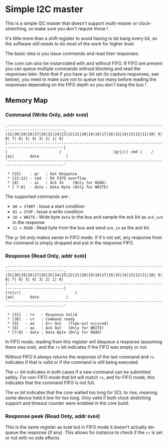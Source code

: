 Simple I2C master
=================

This is a simple I2C master that doesn't support multi-master or
clock-stretching, so make sure you don't require those !

It's little more than a shift register to avoid having to bit bang
every bit, so the software still needs to do most of the work for
higher level.

The basic idea is you issue commands and read their responses.

The core can also be instanciated with and without FIFO. If FIFO
are present you can queue multiple commands without blocking and
read the responses later. Note that if you have `gr` bit set (to
capture responses, see below), you need to make _sure_ not to
queue too many before reading the responses depending on the FIFO
depth so you don't hang the bus !


Memory Map
----------

### Command (Write Only, addr `0x00`)

```text
,-----------------------------------------------------------------------------------------------,
|31|30|29|28|27|26|25|24|23|22|21|20|19|18|17|16|15|14|13|12|11|10| 9| 8| 7| 6| 5| 4| 3| 2| 1| 0|
|-----------------------------------------------------------------------------------------------|
|                       /                       |gr|//| cmd |    /   |ai|       data            |
'-----------------------------------------------------------------------------------------------'

 * [15]    - gr   : Get Response
 * [13:12] - cmd  : RX FIFO overflow
 * [8]     - ai   : Ack In    (Only for READ)
 * [ 7:0]  - data : Data Byte (Only for WRITE)
```

The supported commands are :

* `00 = START` : Issue a start condition
* `01 = STOP`  : Issue a write condition
* `10 = WRITE` : Write byte `data` to the bus and sample the ack bit as `ack_out` in the response
* `11 = READ`  : Read byte from the bus and send `ack_in` as the ack bit.

The `gr` bit only makes sense in FIFO mode. If it's not set, any response from the command
is simply dropped and put in the response FIFO.


### Response (Read Only, addr `0x00`)

```text
,-----------------------------------------------------------------------------------------------,
|31|30|29|28|27|26|25|24|23|22|21|20|19|18|17|16|15|14|13|12|11|10| 9| 8| 7| 6| 5| 4| 3| 2| 1| 0|
|-----------------------------------------------------------------------------------------------|
|rv|cr|                        /                                     |ao|       data            |
'-----------------------------------------------------------------------------------------------'

 * [31]  - rv   : Response Valid
 * [30]  - cr   : Command ready
 * [9]   - eo   : Err Out   (Time-out occured)
 * [8]   - ao   : Ack Out   (Only for WRITE)
 * [7:0] - data : Data Byte (Only for READ)
```

In FIFO mode, reading from this register will dequeue a response (assuming there was one),
and the `rv` bit indicates if the FIFO was empty or not.

Without FIFO it always returns the response of the last command and `rv` indicates if that
is valid or if the command is still being executed.

The `cr` bit indicates in both cases if a new command can be submitted safely. For non-FIFO
mode that bit will match `rv`, and for FIFO mode, this indicates that the command FIFO is not
full.

The `eo` bit indicates that the core waited too long for SCL to rise, meaning some device
held it low for too long. Only valid if both clock stretching support and timeout counter
were enabled in the core build.


### Response peek (Read Only, addr `0x04`)

This is the same register as `0x00` but in FIFO mode it doesn't actually de-queue the response
(if any). This allows for instance to check if the `cr` is set or not with no side effects.
